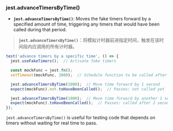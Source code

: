 ### jest.advanceTimersByTime()

- **`jest.advanceTimersByTime()`**: Moves the fake timers forward by a specified amount of time, triggering any timers that would have been called during that period.

> **`jest.advanceTimersByTime()`**：将模拟计时器前进指定时间，触发在该时间段内应调用的所有计时器。

```js
test('advance timers by a specific time', () => {
  jest.useFakeTimers();  // Activate fake timers

  const mockFunc = jest.fn();
  setTimeout(mockFunc, 2000);  // Schedule function to be called after 2 seconds

  jest.advanceTimersByTime(1000);  // Move time forward by 1 second
  expect(mockFunc).not.toHaveBeenCalled();  // Passes: not called yet

  jest.advanceTimersByTime(1000);  // Move time forward by another 1 second
  expect(mockFunc).toHaveBeenCalled();  // Passes: called after 2 seconds
});
```

`jest.advanceTimersByTime()` is useful for testing code that depends on timers without waiting for real time to pass.